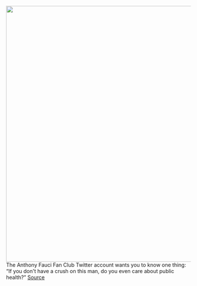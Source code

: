 <img src='https://cdn.vox-cdn.com/thumbor/UICVk16dF1tdzpcefxT8MU940WU=/0x0:2040x1360/1200x675/filters:focal(857x517:1183x843)/cdn.vox-cdn.com/uploads/chorus_image/image/66598016/acastro_200402_3959_drFauci_0001.0.jpg' width='700px' /><br/>
The Anthony Fauci Fan Club Twitter account wants you to know one thing: “If you don't have a crush on this man, do you even care about public health?”
<a href='https://www.theverge.com/2020/4/3/21206011/anthony-fauci-coronavirus-pandemic-stan-fandom-hero-donald-trump-white-house-task-force'> Source <a/>